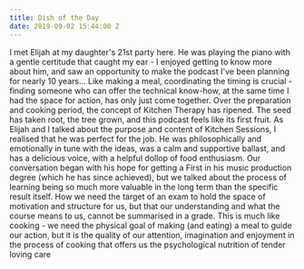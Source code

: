 ```yaml
---
title: Dish of the Day
date: 2019-09-02 15:44:00 Z
---
```


I met Elijah at my daughter's 21st party here. He was playing the piano with a gentle certitude that caught my ear - I enjoyed getting to know more about him, and saw an opportunity to make the podcast I've been planning for nearly 10 years... Like making a meal, coordinating the timing is crucial - finding someone who can offer the technical know-how, at the same time I had the space for action, has only just come together.  Over the preparation and cooking period, the concept of Kitchen Therapy has ripened.  The seed has taken root, the tree grown, and this podcast feels like its first fruit.
As Elijah and I talked about the purpose and content of Kitchen Sessions, I realised that he was perfect for the job.  He was philosophically and emotionally in tune with the ideas, was a calm and supportive ballast, and has a delicious voice, with a helpful dollop of food enthusiasm. Our conversation began with his hope for getting a First in his music production degree (which he has since achieved), but we talked about the process of learning being so much more valuable in the long term than the specific result itself.  How we need the target of an exam to hold the space of motivation and structure for us, but that our understanding and what the course means to us, cannot be summarised in a grade.  This is much like cooking - we need the physical goal of making (and eating) a meal to guide our action, but it is the quality of our attention, imagination and enjoyment in the process of cooking that offers us the psychological nutrition of tender loving care